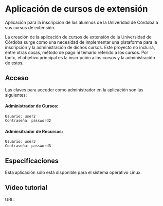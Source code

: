 # Aplicación de cursos de extensión

Aplicación para la inscripcion de los alumnos de la Univeridad de Córdoba a sus cursos de extensión.

La creación de la aplicación de cursos de extensión de la Universidad de Córdoba surge como una necesidad de implementar una plataforma para la inscripción y la administración de dichos cursos. Este proyecto no incluirá, entre otras cosas, método de pago ni temario referido a los cursos. Por tanto, el objetivo principal es la inscripción a los cursos y la administración de estos.

## Acceso

Las claves para acceder como administrador en la aplicación son las siguientes:

#### Administrador de Cursos:

```
Usuario: user2
Contraseña: password2
```

#### Adminsitrador de Recursos:
```
Usuario: user3
Contraseña: password3
```

## Especificaciones

Esta aplicación sólo está disponible para el sistema operativo Linux.

## Vídeo tutorial

URL:
